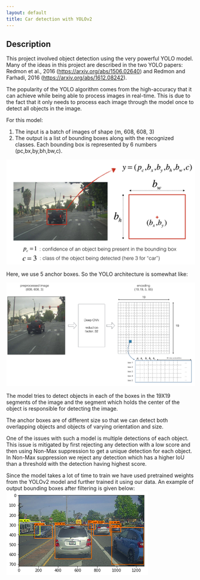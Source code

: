 ```yaml
---
layout: default
title: Car detection with YOLOv2
---
```


## **Description**

This project involved object detection using the very powerful YOLO model. Many of the ideas in this project are described in the two YOLO papers: Redmon et al., 2016 (https://arxiv.org/abs/1506.02640) and Redmon and Farhadi, 2016 (https://arxiv.org/abs/1612.08242).

The popularity of the YOLO algorithm comes from the high-accuracy that it can achieve while being able to process images in real-time. This is due to the fact that it only needs to process each image through the model once to detect all objects in the image. 

For this model:
1. The input is a batch of images of shape (m, 608, 608, 3)
2. The output is a list of bounding boxes along with the recognized classes. Each bounding box is represented by 6 numbers  (pc,bx,by,bh,bw,c).

<img src="/assets/img/box_label.png" alt="Logo" />

Here, we use 5 anchor boxes. So the YOLO architecture is somewhat like:

<img src="/assets/img/yolo_architecture.png" alt="Logo" />

The model tries to detect objects in each of the boxes in the 19X19 segments of the image and the segment which holds the center of the object is responsible for detecting the image.

The anchor boxes are of different size so that we can detect both overlapping objects and objects of varying orientation and size.

One of the issues with such a model is multiple detections of each object. This issue is mitigated by first rejecting any detection with a low score and then using Non-Max suppression to get a unique detection for each object. In Non-Max suppression we reject any detection which has a higher IoU than a threshold with the detection having highest score.

Since the model takes a lot of time to train we have used pretrained weights from the YOLOv2 model and further trained it using our data. An example of output bounding boxes after filtering is given below:
<img src="/assets/img/download.png" alt="Logo" />
